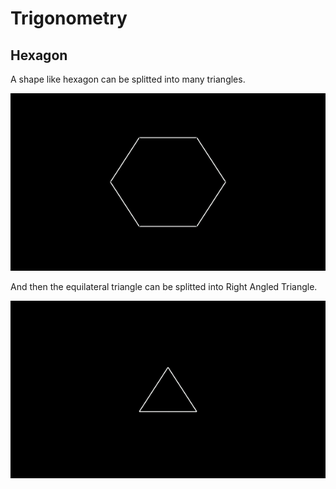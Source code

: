 # Trigonometry
## Hexagon

A shape like hexagon can be splitted into many triangles.

[![Test](/Media/gifs/Hexagon.gif)](/Media/Videos/hexagon.mp4)

And then the equilateral triangle can be splitted into Right Angled Triangle.

[![Test](/Media/gifs/splitting_into_RightTriangle.gif)](/Media/Videos/hexagon.mp4)
